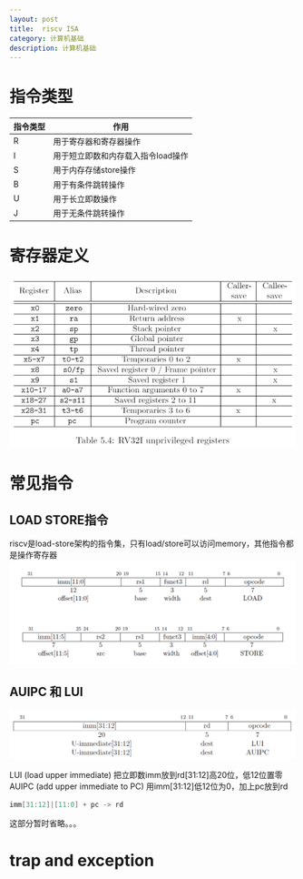 ```yaml
---
layout: post
title:  riscv ISA
category: 计算机基础 
description: 计算机基础
---
```


# 指令类型

| 指令类型 | 作用 |
| --- | --- |
| R | 用于寄存器和寄存器操作 |
| I | 用于短立即数和内存载入指令load操作 |
| S | 用于内存存储store操作 |
| B | 用于有条件跳转操作 |
| U | 用于长立即数操作 |
| J | 用于无条件跳转操作 |

# 寄存器定义
![](/assets/img/2024-03-14-16-58-35.png)

# 常见指令
## LOAD STORE指令
riscv是load-store架构的指令集，只有load/store可以访问memory，其他指令都是操作寄存器
![](/assets/img/2024-03-19-11-05-32.png)

## AUIPC 和 LUI
![](/assets/img/2024-03-01-10-33-26.png)

LUI (load upper immediate) 把立即数imm放到rd[31:12]高20位，低12位置零  
AUIPC (add upper immediate to PC) 用imm[31:12]低12位为0，加上pc放到rd  
```c
imm[31:12]|[11:0] + pc -> rd
```
这部分暂时省略。。。

# trap and exception

